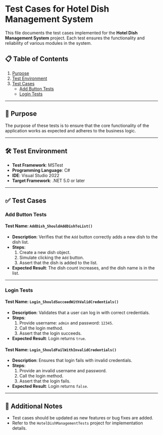 # Test Cases for Hotel Dish Management System

This file documents the test cases implemented for the **Hotel Dish Management System** project. Each test ensures the functionality and reliability of various modules in the system.

## 📋 Table of Contents
1. [Purpose](#purpose)
2. [Test Environment](#test-environment)
3. [Test Cases](#test-cases)
   - [Add Button Tests](#add-button-tests)
   - [Login Tests](#login-tests)

---

## 📌 Purpose
The purpose of these tests is to ensure that the core functionality of the application works as expected and adheres to the business logic.

---

## 🛠️ Test Environment
- **Test Framework**: MSTest
- **Programming Language**: C#
- **IDE**: Visual Studio 2022
- **Target Framework**: .NET 5.0 or later

---

## ✅ Test Cases

### Add Button Tests
#### Test Name: `AddDish_ShouldAddDishToList()`
- **Description**: Verifies that the `Add` button correctly adds a new dish to the dish list.
- **Steps**:
  1. Create a new dish object.
  2. Simulate clicking the `Add` button.
  3. Assert that the dish is added to the list.
- **Expected Result**: The dish count increases, and the dish name is in the list.

---

### Login Tests
#### Test Name: `Login_ShouldSucceedWithValidCredentials()`
- **Description**: Validates that a user can log in with correct credentials.
- **Steps**:
  1. Provide username: `admin` and password: `12345`.
  2. Call the login method.
  3. Assert that the login succeeds.
- **Expected Result**: Login returns `true`.

#### Test Name: `Login_ShouldFailWithInvalidCredentials()`
- **Description**: Ensures that login fails with invalid credentials.
- **Steps**:
  1. Provide an invalid username and password.
  2. Call the login method.
  3. Assert that the login fails.
- **Expected Result**: Login returns `false`.

---

## 📖 Additional Notes
- Test cases should be updated as new features or bug fixes are added.
- Refer to the `HotelDishManagementTests` project for implementation details.
